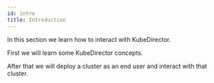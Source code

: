 ```yaml
---
id: intro 
title: Introduction
---
```


In this section we learn how to interact with KubeDirector.

First we will learn some KubeDirector concepts.  

After that we will deploy a cluster as an end user and interact with that cluster.
